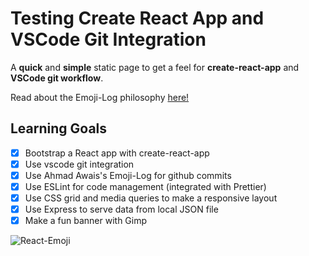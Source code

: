 # Testing Create React App and VSCode Git Integration

A **quick** and **simple** static page to get a feel for **create-react-app** and **VSCode git workflow**.

Read about the Emoji-Log philosophy [here!](https://github.com/ahmadawais/Emoji-Log/)

## Learning Goals

- [X] Bootstrap a React app with create-react-app
- [X] Use vscode git integration
- [X] Use Ahmad Awais's Emoji-Log for github commits
- [X] Use ESLint for code management (integrated with Prettier)
- [X] Use CSS grid and media queries to make a responsive layout
- [X] Use Express to serve data from local JSON file
- [X] Make a fun banner with Gimp

![React-Emoji](public/react-emoji.png)
